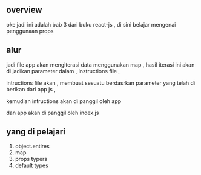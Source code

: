 ## overview ## 
oke jadi ini adalah bab 3 dari buku react-js , di sini belajar mengenai penggunaan props 

## alur ##
jadi file app akan mengiterasi data menggunakan map , hasil iterasi ini akan di jadikan parameter dalam , instructions file , 

intructions file akan , membuat sesuatu berdasrkan parameter yang telah di berikan dari app js , 

kemudian intructions akan di panggil oleh app 

dan app akan di panggil oleh index.js 

## yang di pelajari ##
1. object.entires 
2. map 
3. props typers 
4. default types 

